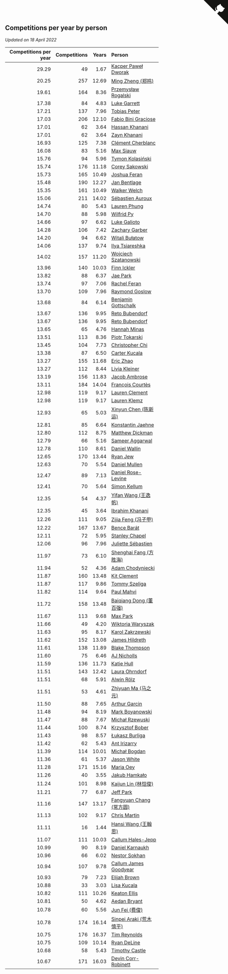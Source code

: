 ## Competitions per year by person

*Updated on 18 April 2022*

| Competitions per year | Competitions | Years | Person |
| ---: | ---: | ---: | :--- |
| 29.29 | 49 | 1.67 | [Kacper Paweł Dworak](https://www.worldcubeassociation.org/persons/2020DWOR01) |
| 20.25 | 257 | 12.69 | [Ming Zheng (郑鸣)](https://www.worldcubeassociation.org/persons/2009ZHEN11) |
| 19.61 | 164 | 8.36 | [Przemysław Rogalski](https://www.worldcubeassociation.org/persons/2013ROGA02) |
| 17.38 | 84 | 4.83 | [Luke Garrett](https://www.worldcubeassociation.org/persons/2017GARR05) |
| 17.21 | 137 | 7.96 | [Tobias Peter](https://www.worldcubeassociation.org/persons/2014PETE03) |
| 17.03 | 206 | 12.10 | [Fabio Bini Graciose](https://www.worldcubeassociation.org/persons/2010GRAC02) |
| 17.01 | 62 | 3.64 | [Hassan Khanani](https://www.worldcubeassociation.org/persons/2018KHAN26) |
| 17.01 | 62 | 3.64 | [Zayn Khanani](https://www.worldcubeassociation.org/persons/2018KHAN28) |
| 16.93 | 125 | 7.38 | [Clément Cherblanc](https://www.worldcubeassociation.org/persons/2014CHER05) |
| 16.08 | 83 | 5.16 | [Max Siauw](https://www.worldcubeassociation.org/persons/2017SIAU02) |
| 15.76 | 94 | 5.96 | [Tymon Kolasiński](https://www.worldcubeassociation.org/persons/2016KOLA02) |
| 15.74 | 176 | 11.18 | [Corey Sakowski](https://www.worldcubeassociation.org/persons/2011SAKO01) |
| 15.73 | 165 | 10.49 | [Joshua Feran](https://www.worldcubeassociation.org/persons/2011FERA01) |
| 15.48 | 190 | 12.27 | [Jan Bentlage](https://www.worldcubeassociation.org/persons/2010BENT01) |
| 15.35 | 161 | 10.49 | [Walker Welch](https://www.worldcubeassociation.org/persons/2011WELC01) |
| 15.06 | 211 | 14.02 | [Sébastien Auroux](https://www.worldcubeassociation.org/persons/2008AURO01) |
| 14.74 | 80 | 5.43 | [Lauren Phung](https://www.worldcubeassociation.org/persons/2016PHUN02) |
| 14.70 | 88 | 5.98 | [Wilfrid Py](https://www.worldcubeassociation.org/persons/2016PYWI01) |
| 14.66 | 97 | 6.62 | [Luke Galioto](https://www.worldcubeassociation.org/persons/2015GALI02) |
| 14.28 | 106 | 7.42 | [Zachary Garber](https://www.worldcubeassociation.org/persons/2014GARB01) |
| 14.20 | 94 | 6.62 | [Witali Bułatow](https://www.worldcubeassociation.org/persons/2015BUAT01) |
| 14.06 | 137 | 9.74 | [Ilya Tsiareshka](https://www.worldcubeassociation.org/persons/2012TERE01) |
| 14.02 | 157 | 11.20 | [Wojciech Szatanowski](https://www.worldcubeassociation.org/persons/2011SZAT01) |
| 13.96 | 140 | 10.03 | [Finn Ickler](https://www.worldcubeassociation.org/persons/2012ICKL01) |
| 13.82 | 88 | 6.37 | [Jae Park](https://www.worldcubeassociation.org/persons/2015PARK24) |
| 13.74 | 97 | 7.06 | [Rachel Feran](https://www.worldcubeassociation.org/persons/2015FERA01) |
| 13.70 | 109 | 7.96 | [Raymond Goslow](https://www.worldcubeassociation.org/persons/2014GOSL01) |
| 13.68 | 84 | 6.14 | [Benjamin Gottschalk](https://www.worldcubeassociation.org/persons/2016GOTT01) |
| 13.67 | 136 | 9.95 | [Reto Bubendorf](https://www.worldcubeassociation.org/persons/2012BUBE01) |
| 13.67 | 136 | 9.95 | [Reto Bubendorf](https://www.worldcubeassociation.org/persons/2012BUBE01) |
| 13.65 | 65 | 4.76 | [Hannah Minas](https://www.worldcubeassociation.org/persons/2017MINA04) |
| 13.51 | 113 | 8.36 | [Piotr Tokarski](https://www.worldcubeassociation.org/persons/2013TOKA01) |
| 13.45 | 104 | 7.73 | [Christopher Chi](https://www.worldcubeassociation.org/persons/2014CHIC01) |
| 13.38 | 87 | 6.50 | [Carter Kucala](https://www.worldcubeassociation.org/persons/2015KUCA01) |
| 13.27 | 155 | 11.68 | [Eric Zhao](https://www.worldcubeassociation.org/persons/2010ZHAO19) |
| 13.27 | 112 | 8.44 | [Livia Kleiner](https://www.worldcubeassociation.org/persons/2013KLEI03) |
| 13.19 | 156 | 11.83 | [Jacob Ambrose](https://www.worldcubeassociation.org/persons/2010AMBR01) |
| 13.11 | 184 | 14.04 | [François Courtès](https://www.worldcubeassociation.org/persons/2008COUR01) |
| 12.98 | 119 | 9.17 | [Lauren Clement](https://www.worldcubeassociation.org/persons/2013KLEM01) |
| 12.98 | 119 | 9.17 | [Lauren Klemz](https://www.worldcubeassociation.org/persons/2013KLEM01) |
| 12.93 | 65 | 5.03 | [Xinyun Chen (陈新运)](https://www.worldcubeassociation.org/persons/2017CHEN36) |
| 12.81 | 85 | 6.64 | [Konstantin Jaehne](https://www.worldcubeassociation.org/persons/2015JAEH01) |
| 12.80 | 112 | 8.75 | [Matthew Dickman](https://www.worldcubeassociation.org/persons/2013DICK01) |
| 12.79 | 66 | 5.16 | [Sameer Aggarwal](https://www.worldcubeassociation.org/persons/2017AGGA01) |
| 12.78 | 110 | 8.61 | [Daniel Wallin](https://www.worldcubeassociation.org/persons/2013WALL03) |
| 12.65 | 170 | 13.44 | [Ryan Jew](https://www.worldcubeassociation.org/persons/2008JEWR01) |
| 12.63 | 70 | 5.54 | [Daniel Mullen](https://www.worldcubeassociation.org/persons/2016MULL04) |
| 12.47 | 89 | 7.13 | [Daniel Rose-Levine](https://www.worldcubeassociation.org/persons/2015ROSE01) |
| 12.41 | 70 | 5.64 | [Simon Kellum](https://www.worldcubeassociation.org/persons/2016KELL12) |
| 12.35 | 54 | 4.37 | [Yifan Wang (王逸帆)](https://www.worldcubeassociation.org/persons/2017WANY29) |
| 12.35 | 45 | 3.64 | [Ibrahim Khanani](https://www.worldcubeassociation.org/persons/2018KHAN27) |
| 12.26 | 111 | 9.05 | [Zijia Feng (冯子甲)](https://www.worldcubeassociation.org/persons/2013FENG02) |
| 12.22 | 167 | 13.67 | [Bence Barát](https://www.worldcubeassociation.org/persons/2008BARA01) |
| 12.11 | 72 | 5.95 | [Stanley Chapel](https://www.worldcubeassociation.org/persons/2016CHAP04) |
| 12.06 | 96 | 7.96 | [Juliette Sébastien](https://www.worldcubeassociation.org/persons/2014SEBA01) |
| 11.97 | 73 | 6.10 | [Shenghai Fang (方胜海)](https://www.worldcubeassociation.org/persons/2016FANG01) |
| 11.94 | 52 | 4.36 | [Adam Chodyniecki](https://www.worldcubeassociation.org/persons/2017CHOD02) |
| 11.87 | 160 | 13.48 | [Kit Clement](https://www.worldcubeassociation.org/persons/2008CLEM01) |
| 11.87 | 117 | 9.86 | [Tommy Szeliga](https://www.worldcubeassociation.org/persons/2012SZEL01) |
| 11.82 | 114 | 9.64 | [Paul Mahvi](https://www.worldcubeassociation.org/persons/2012MAHV01) |
| 11.72 | 158 | 13.48 | [Baiqiang Dong (董百强)](https://www.worldcubeassociation.org/persons/2008DONG06) |
| 11.67 | 113 | 9.68 | [Max Park](https://www.worldcubeassociation.org/persons/2012PARK03) |
| 11.66 | 49 | 4.20 | [Wiktoria Waryszak](https://www.worldcubeassociation.org/persons/2018WARY01) |
| 11.63 | 95 | 8.17 | [Karol Zakrzewski](https://www.worldcubeassociation.org/persons/2014ZAKR01) |
| 11.62 | 152 | 13.08 | [James Hildreth](https://www.worldcubeassociation.org/persons/2009HILD01) |
| 11.61 | 138 | 11.89 | [Blake Thompson](https://www.worldcubeassociation.org/persons/2010THOM03) |
| 11.60 | 75 | 6.46 | [AJ Nicholls](https://www.worldcubeassociation.org/persons/2015NICH04) |
| 11.59 | 136 | 11.73 | [Katie Hull](https://www.worldcubeassociation.org/persons/2010HULL01) |
| 11.51 | 143 | 12.42 | [Laura Ohrndorf](https://www.worldcubeassociation.org/persons/2009OHRN01) |
| 11.51 | 68 | 5.91 | [Alwin Rölz](https://www.worldcubeassociation.org/persons/2016ROLZ01) |
| 11.51 | 53 | 4.61 | [Zhiyuan Ma (马之元)](https://www.worldcubeassociation.org/persons/2017MAZH04) |
| 11.50 | 88 | 7.65 | [Arthur Garcin](https://www.worldcubeassociation.org/persons/2014GARC27) |
| 11.48 | 94 | 8.19 | [Mark Boyanowski](https://www.worldcubeassociation.org/persons/2014BOYA01) |
| 11.47 | 88 | 7.67 | [Michał Rzewuski](https://www.worldcubeassociation.org/persons/2014RZEW01) |
| 11.44 | 100 | 8.74 | [Krzysztof Bober](https://www.worldcubeassociation.org/persons/2013BOBE01) |
| 11.43 | 98 | 8.57 | [Łukasz Burliga](https://www.worldcubeassociation.org/persons/2013BURL01) |
| 11.42 | 62 | 5.43 | [Ant Irizarry](https://www.worldcubeassociation.org/persons/2016IRIZ02) |
| 11.39 | 114 | 10.01 | [Michał Bogdan](https://www.worldcubeassociation.org/persons/2012BOGD01) |
| 11.36 | 61 | 5.37 | [Jason White](https://www.worldcubeassociation.org/persons/2016WHIT16) |
| 11.28 | 171 | 15.16 | [Maria Oey](https://www.worldcubeassociation.org/persons/2007OEYM01) |
| 11.26 | 40 | 3.55 | [Jakub Hamkało](https://www.worldcubeassociation.org/persons/2018HAMK01) |
| 11.24 | 101 | 8.98 | [Kaijun Lin (林恺俊)](https://www.worldcubeassociation.org/persons/2013LINK01) |
| 11.21 | 77 | 6.87 | [Jeff Park](https://www.worldcubeassociation.org/persons/2015PARK08) |
| 11.16 | 147 | 13.17 | [Fangyuan Chang (常方圆)](https://www.worldcubeassociation.org/persons/2009CHAN04) |
| 11.13 | 102 | 9.17 | [Chris Martin](https://www.worldcubeassociation.org/persons/2013MART03) |
| 11.11 | 16 | 1.44 | [Hansi Wang (王翰思)](https://www.worldcubeassociation.org/persons/2020WANG19) |
| 11.07 | 111 | 10.03 | [Callum Hales-Jepp](https://www.worldcubeassociation.org/persons/2012HALE01) |
| 10.99 | 90 | 8.19 | [Daniel Karnaukh](https://www.worldcubeassociation.org/persons/2014KARN02) |
| 10.96 | 66 | 6.02 | [Nestor Sokhan](https://www.worldcubeassociation.org/persons/2016SOKH01) |
| 10.94 | 107 | 9.78 | [Callum James Goodyear](https://www.worldcubeassociation.org/persons/2012GOOD02) |
| 10.93 | 79 | 7.23 | [Elijah Brown](https://www.worldcubeassociation.org/persons/2015BROW03) |
| 10.88 | 33 | 3.03 | [Lisa Kucala](https://www.worldcubeassociation.org/persons/2019KUCA01) |
| 10.82 | 111 | 10.26 | [Keaton Ellis](https://www.worldcubeassociation.org/persons/2012ELLI01) |
| 10.81 | 50 | 4.62 | [Aedan Bryant](https://www.worldcubeassociation.org/persons/2017BRYA06) |
| 10.78 | 60 | 5.56 | [Jun Fei (费俊)](https://www.worldcubeassociation.org/persons/2016FEIJ02) |
| 10.78 | 174 | 16.14 | [Sinpei Araki (荒木慎平)](https://www.worldcubeassociation.org/persons/2006ARAK01) |
| 10.75 | 176 | 16.37 | [Tim Reynolds](https://www.worldcubeassociation.org/persons/2005REYN01) |
| 10.75 | 109 | 10.14 | [Ryan DeLine](https://www.worldcubeassociation.org/persons/2012DELI01) |
| 10.68 | 58 | 5.43 | [Timothy Castle](https://www.worldcubeassociation.org/persons/2016CAST48) |
| 10.67 | 171 | 16.03 | [Devin Corr-Robinett](https://www.worldcubeassociation.org/persons/2006CORR01) |


<a href="https://github.com/jonatanklosko/wca_statistics" class="github-corner" aria-label="View source on Github"><svg width="80" height="80" viewBox="0 0 250 250" style="fill:#151513; color:#fff; position: absolute; top: 0; border: 0; right: 0;" aria-hidden="true"><path d="M0,0 L115,115 L130,115 L142,142 L250,250 L250,0 Z"></path><path d="M128.3,109.0 C113.8,99.7 119.0,89.6 119.0,89.6 C122.0,82.7 120.5,78.6 120.5,78.6 C119.2,72.0 123.4,76.3 123.4,76.3 C127.3,80.9 125.5,87.3 125.5,87.3 C122.9,97.6 130.6,101.9 134.4,103.2" fill="currentColor" style="transform-origin: 130px 106px;" class="octo-arm"></path><path d="M115.0,115.0 C114.9,115.1 118.7,116.5 119.8,115.4 L133.7,101.6 C136.9,99.2 139.9,98.4 142.2,98.6 C133.8,88.0 127.5,74.4 143.8,58.0 C148.5,53.4 154.0,51.2 159.7,51.0 C160.3,49.4 163.2,43.6 171.4,40.1 C171.4,40.1 176.1,42.5 178.8,56.2 C183.1,58.6 187.2,61.8 190.9,65.4 C194.5,69.0 197.7,73.2 200.1,77.6 C213.8,80.2 216.3,84.9 216.3,84.9 C212.7,93.1 206.9,96.0 205.4,96.6 C205.1,102.4 203.0,107.8 198.3,112.5 C181.9,128.9 168.3,122.5 157.7,114.1 C157.9,116.9 156.7,120.9 152.7,124.9 L141.0,136.5 C139.8,137.7 141.6,141.9 141.8,141.8 Z" fill="currentColor" class="octo-body"></path></svg></a><style>.github-corner:hover .octo-arm{animation:octocat-wave 560ms ease-in-out}@keyframes octocat-wave{0%,100%{transform:rotate(0)}20%,60%{transform:rotate(-25deg)}40%,80%{transform:rotate(10deg)}}@media (max-width:500px){.github-corner:hover .octo-arm{animation:none}.github-corner .octo-arm{animation:octocat-wave 560ms ease-in-out}}</style>
